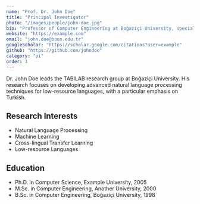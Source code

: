 ```yaml
---
name: "Prof. Dr. John Doe"
title: "Principal Investigator"
photo: "/images/people/john-doe.jpg"
bio: "Professor of Computer Engineering at Boğaziçi University, specializing in natural language processing and machine learning."
website: "https://example.com"
email: "john.doe@boun.edu.tr"
googleScholar: "https://scholar.google.com/citations?user=example"
github: "https://github.com/johndoe"
category: "pi"
order: 1
---
```


Dr. John Doe leads the TABILAB research group at Boğaziçi University. His research focuses on developing advanced natural language processing techniques for low-resource languages, with a particular emphasis on Turkish.

## Research Interests

- Natural Language Processing
- Machine Learning
- Cross-lingual Transfer Learning
- Low-resource Languages

## Education

- Ph.D. in Computer Science, Example University, 2005
- M.Sc. in Computer Engineering, Another University, 2000
- B.Sc. in Computer Engineering, Boğaziçi University, 1998 